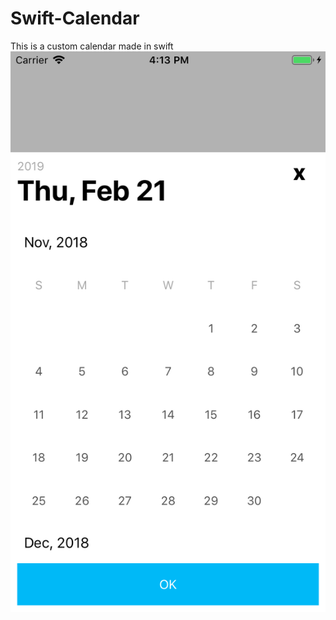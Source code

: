 # Swift-Calendar

This is a custom calendar made in swift
![](https://raw.githubusercontent.com/samirpdl/Swift-Calendar/master/demo.png)
